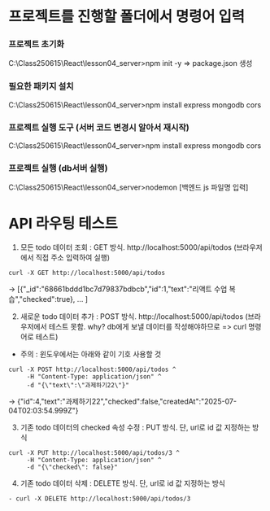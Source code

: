 # 프로젝트를 진행할 폴더에서 명령어 입력

### 프로젝트 초기화
C:\Class250615\React\lesson04_server>npm init -y    =>    package.json 생성

### 필요한 패키지 설치
C:\Class250615\React\lesson04_server>npm install express mongodb cors

### 프로젝트 실행 도구 (서버 코드 변경시 알아서 재시작)
C:\Class250615\React\lesson04_server>npm install express mongodb cors

### 프로젝트 실행 (db서버 실행)
C:\Class250615\React\lesson04_server>nodemon [백엔드 js 파일명 입력]

# API 라우팅 테스트

1. 모든 todo 데이터 조회 : GET 방식. http://localhost:5000/api/todos
(브라우저에서 직접 주소 입력하여 실행)

```
curl -X GET http://localhost:5000/api/todos
```

-> [{"_id":"68661bddd1bc7d79837bdbcb","id":1,"text":"리액트 수업 복습","checked":true}, ... ]

2. 새로운 todo 데이터 추가 : POST 방식. http://localhost:5000/api/todos
(브라우저에서 테스트 못함. why? db에게 보낼 데이터를 작성해야하므로 => curl 명령어로 테스트)

* 주의 : 윈도우에서는 아래와 같이 기호 사용할 것
```
curl -X POST http://localhost:5000/api/todos ^
     -H "Content-Type: application/json" ^
     -d "{\"text\":\"과제하기22\"}"
```

-> {"id":4,"text":"과제하기22","checked":false,"createdAt":"2025-07-04T02:03:54.999Z"}

3. 기존 todo 데이터의 checked 속성 수정 : PUT 방식. 단, url로 id 값 지정하는 방식

```
curl -X PUT http://localhost:5000/api/todos/3 ^
     -H "Content-Type: application/json" ^
     -d "{\"checked\": false}"
```

4. 기존 todo 데이터 삭제 : DELETE 방식. 단, url로 id 값 지정하는 방식

```
- curl -X DELETE http://localhost:5000/api/todos/3
```